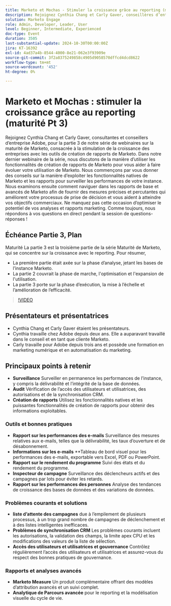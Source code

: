 ```yaml
---
title: Marketo et Mochas - Stimuler la croissance grâce au reporting (maturité Pt 3)
description: Rejoignez Cynthia Chang et Carly Gaver, conseillères d’entreprise Adobe, pour la troisième partie de la série de webinaires sur la maturité de Marketo, qui exploreront la manière d’exploiter les outils de création de rapports de Marketo pour stimuler la croissance de l’entreprise, surveiller les performances et fournir des mesures d’impact, avec des questions-réponses en direct.
solution: Marketo Engage
role: Admin, Developer, Leader, User
level: Beginner, Intermediate, Experienced
doc-type: Event
duration: 3505
last-substantial-update: 2024-10-30T00:00:00Z
jira: KT-16392
exl-id: 4ad37a4b-8544-4000-8e21-062e3f93909e
source-git-commit: 3f2a8375249858c4905d9058570dffcd4dcd8622
workflow-type: tm+mt
source-wordcount: '452'
ht-degree: 0%

---
```


# Marketo et Mochas : stimuler la croissance grâce au reporting (maturité Pt 3)

Rejoignez Cynthia Chang et Carly Gaver, consultantes et conseillers d’entreprise Adobe, pour la partie 3 de notre série de webinaires sur la maturité de Marketo, consacrée à la stimulation de la croissance des entreprises avec les outils de création de rapports de Marketo. Dans notre dernier webinaire de la série, nous discutons de la manière d’utiliser les fonctionnalités de création de rapports de Marketo pour vous aider à faire évoluer votre utilisation de Marketo. Nous commençons par vous donner des conseils sur la manière d’exploiter les fonctionnalités natives de Marketo et les rapports pour surveiller les performances de votre instance. Nous examinons ensuite comment naviguer dans les rapports de base et avancés de Marketo afin de fournir des mesures précises et percutantes qui améliorent votre processus de prise de décision et vous aident à atteindre vos objectifs commerciaux. Ne manquez pas cette occasion d’optimiser le potentiel de vos analyses et rapports marketing. Comme toujours, nous répondons à vos questions en direct pendant la session de questions-réponses !

## Échéance Partie 3, Plan

Maturité La partie 3 est la troisième partie de la série Maturité de Marketo, qui se concentre sur la croissance avec le reporting. Pour résumer,

* La première partie était axée sur la phase d’analyse, jetant les bases de l’instance Marketo.
* La partie 2 couvrait la phase de marche, l&#39;optimisation et l&#39;expansion de l&#39;utilisation.
* La partie 3 porte sur la phase d’exécution, la mise à l’échelle et l’amélioration de l’efficacité.

>[!VIDEO](https://video.tv.adobe.com/v/3435407/?learn=on)

## Présentateurs et présentatrices

* Cynthia Chang et Carly Gaver étaient les présentateurs.
* Cynthia travaille chez Adobe depuis deux ans. Elle a auparavant travaillé dans le conseil et en tant que cliente Marketo.
* Carly travaille pour Adobe depuis trois ans et possède une formation en marketing numérique et en automatisation du marketing.

## Principaux points à retenir

* **Surveillance** Surveiller en permanence les performances de l’instance, y compris la délivrabilité et l’intégrité de la base de données.
* **Audit** Vérification de l’accès des utilisateurs et utilisatrices, des autorisations et de la synchronisation CRM.
* **Création de rapports** Utilisez les fonctionnalités natives et les puissantes fonctionnalités de création de rapports pour obtenir des informations exploitables.

### Outils et bonnes pratiques

* **Rapport sur les performances des e-mails** Surveillance des mesures relatives aux e-mails, telles que la délivrabilité, les taux d’ouverture et de désabonnement.
* **Informations sur les e-mails** **Tableau de bord visuel pour les performances des e-mails, exportable vers Excel, PDF ou PowerPoint.
* **Rapport sur le rendement du programme** Suivi des états et du rendement du programme.
* **Inspecteur de campagne** Surveillance des déclencheurs actifs et des campagnes par lots pour éviter les retards.
* **Rapport sur les performances des personnes** Analyse des tendances de croissance des bases de données et des variations de données.

### Problèmes courants et solutions

* **liste d’attente des campagnes** due à l’empilement de plusieurs processus, à un trop grand nombre de campagnes de déclenchement et à des listes intelligentes inefficaces.
* **Problèmes de synchronisation CRM** Les problèmes courants incluent les autorisations, la validation des champs, la limite apex CPU et les modifications des valeurs de la liste de sélection.
* **Accès des utilisateurs et utilisatrices et gouvernance** Contrôlez régulièrement l’accès des utilisateurs et utilisatrices et assurez-vous du respect des bonnes pratiques de gouvernance.

### Rapports et analyses avancés

* **Marketo Measure** Un produit complémentaire offrant des modèles d’attribution avancés et un suivi complet.
* **Analytique de Parcours avancée** pour le reporting et la modélisation visuelle du cycle de vie.
